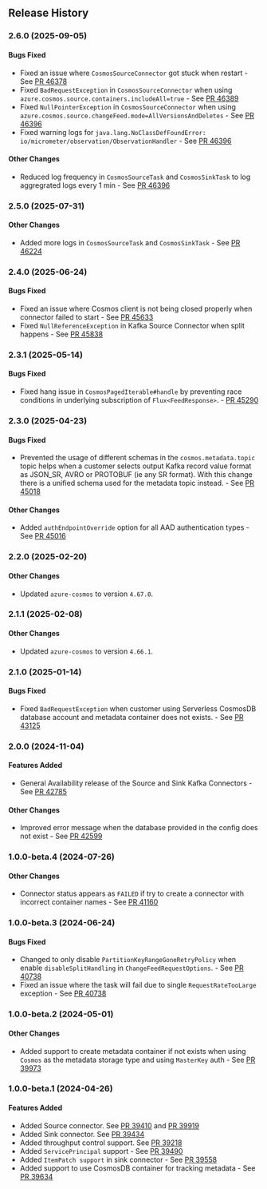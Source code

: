 ## Release History

### 2.6.0 (2025-09-05)

#### Bugs Fixed
* Fixed an issue where `CosmosSourceConnector` got stuck when restart - See [PR 46378](https://github.com/Azure/azure-sdk-for-java/pull/46378)
* Fixed `BadRequestException` in `CosmosSourceConnector` when using `azure.cosmos.source.containers.includeAll=true` - See [PR 46389](https://github.com/Azure/azure-sdk-for-java/pull/46389)
* Fixed `NullPointerException` in `CosmosSourceConnector` when using `azure.cosmos.source.changeFeed.mode=AllVersionsAndDeletes` - See [PR 46396](https://github.com/Azure/azure-sdk-for-java/pull/46396)
* Fixed warning logs for `java.lang.NoClassDefFoundError: io/micrometer/observation/ObservationHandler` - See [PR 46396](https://github.com/Azure/azure-sdk-for-java/pull/46396)

#### Other Changes
* Reduced log frequency in `CosmosSourceTask` and `CosmosSinkTask` to log aggregrated logs every 1 min - See [PR 46396](https://github.com/Azure/azure-sdk-for-java/pull/46396)

### 2.5.0 (2025-07-31)

#### Other Changes
* Added more logs in `CosmosSourceTask` and `CosmosSinkTask` - See [PR 46224](https://github.com/Azure/azure-sdk-for-java/pull/46224)

### 2.4.0 (2025-06-24)

#### Bugs Fixed
* Fixed an issue where Cosmos client is not being closed properly when connector failed to start - See [PR 45633](https://github.com/Azure/azure-sdk-for-java/pull/45633)
* Fixed `NullReferenceException` in Kafka Source Connector when split happens - See [PR 45838](https://github.com/Azure/azure-sdk-for-java/pull/45838)

### 2.3.1 (2025-05-14)

#### Bugs Fixed
* Fixed hang issue in `CosmosPagedIterable#handle` by preventing race conditions in underlying subscription of `Flux<FeedResponse>`. - [PR 45290](https://github.com/Azure/azure-sdk-for-java/pull/45290)

### 2.3.0 (2025-04-23)

#### Bugs Fixed
* Prevented the usage of different schemas in the `cosmos.metadata.topic` topic helps when a customer selects output Kafka record value format as JSON_SR, AVRO or PROTOBUF (ie any SR format). With this change there is a unified schema used for the metadata topic instead. - See [PR 45018](https://github.com/Azure/azure-sdk-for-java/pull/45018)

#### Other Changes
* Added `authEndpointOverride` option for all AAD authentication types - See [PR 45016](https://github.com/Azure/azure-sdk-for-java/pull/45016)

### 2.2.0 (2025-02-20)

#### Other Changes
* Updated `azure-cosmos` to version `4.67.0`.

### 2.1.1 (2025-02-08)

#### Other Changes
* Updated `azure-cosmos` to version `4.66.1`.

### 2.1.0 (2025-01-14)

#### Bugs Fixed
* Fixed `BadRequestException` when customer using Serverless CosmosDB database account and metadata container does not exists. - See [PR 43125](https://github.com/Azure/azure-sdk-for-java/pull/43125) 

### 2.0.0 (2024-11-04)

#### Features Added
* General Availability release of the Source and Sink Kafka Connectors - See [PR 42785](https://github.com/Azure/azure-sdk-for-java/pull/42785)

#### Other Changes
* Improved error message when the database provided in the config does not exist - See [PR 42599](https://github.com/Azure/azure-sdk-for-java/pull/42599)

### 1.0.0-beta.4 (2024-07-26)

#### Other Changes
* Connector status appears as `FAILED` if try to create a connector with incorrect container names - See [PR 41160](https://github.com/Azure/azure-sdk-for-java/pull/41160) 

### 1.0.0-beta.3 (2024-06-24)

#### Bugs Fixed
* Changed to only disable `PartitionKeyRangeGoneRetryPolicy` when enable `disableSplitHandling` in `ChangeFeedRequestOptions`. - See [PR 40738](https://github.com/Azure/azure-sdk-for-java/pull/40738)
* Fixed an issue where the task will fail due to single `RequestRateTooLarge` exception - See [PR 40738](https://github.com/Azure/azure-sdk-for-java/pull/40738)

### 1.0.0-beta.2 (2024-05-01)

#### Other Changes
* Added support to create metadata container if not exists when using `Cosmos` as the metadata storage type and using `MasterKey` auth - See [PR 39973](https://github.com/Azure/azure-sdk-for-java/pull/39973)

### 1.0.0-beta.1 (2024-04-26)

#### Features Added
* Added Source connector. See [PR 39410](https://github.com/Azure/azure-sdk-for-java/pull/39410) and [PR 39919](https://github.com/Azure/azure-sdk-for-java/pull/39919)
* Added Sink connector. See [PR 39434](https://github.com/Azure/azure-sdk-for-java/pull/39434)
* Added throughput control support. See [PR 39218](https://github.com/Azure/azure-sdk-for-java/pull/39218)
* Added `ServicePrincipal` support - See [PR 39490](https://github.com/Azure/azure-sdk-for-java/pull/39490)
* Added `ItemPatch support` in sink connector - See [PR 39558](https://github.com/Azure/azure-sdk-for-java/pull/39558)
* Added support to use CosmosDB container for tracking metadata - See [PR 39634](https://github.com/Azure/azure-sdk-for-java/pull/39634)

